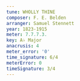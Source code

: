 ```yaml
---
tune: WHOLLY THINE
composer: F. E. Belden
arranger: Samuel Stennett
year: 1823-1915
meter: 7.7.7.3.
key: A♭ Major
anacrusis: 4
meter_error: '0'
time_signature: 6/4
meterError: 0
timeSignature: 3/4
---
```

